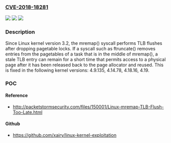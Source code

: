 ### [CVE-2018-18281](https://cve.mitre.org/cgi-bin/cvename.cgi?name=CVE-2018-18281)
![](https://img.shields.io/static/v1?label=Product&message=n%2Fa&color=blue)
![](https://img.shields.io/static/v1?label=Version&message=n%2Fa&color=blue)
![](https://img.shields.io/static/v1?label=Vulnerability&message=n%2Fa&color=brighgreen)

### Description

Since Linux kernel version 3.2, the mremap() syscall performs TLB flushes after dropping pagetable locks. If a syscall such as ftruncate() removes entries from the pagetables of a task that is in the middle of mremap(), a stale TLB entry can remain for a short time that permits access to a physical page after it has been released back to the page allocator and reused. This is fixed in the following kernel versions: 4.9.135, 4.14.78, 4.18.16, 4.19.

### POC

#### Reference
- http://packetstormsecurity.com/files/150001/Linux-mremap-TLB-Flush-Too-Late.html

#### Github
- https://github.com/xairy/linux-kernel-exploitation

